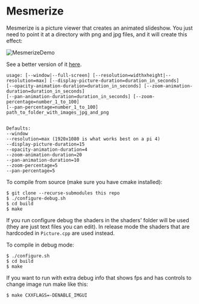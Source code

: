# Mesmerize

Mesmerize is a picture viewer that creates an animated slideshow. You just need to point it at a 
directory with png and jpg files, and it will create this effect:

![MesmerizeDemo](https://user-images.githubusercontent.com/1956584/134890521-ee86f41e-f1cd-4364-971d-5419c1c1e813.gif)

See a better version of it [here](https://www.blinkingcaret.com/wp-content/uploads/2021/09/MesmerizeDemo.mp4).

    usage: [--window|--full-screen] [--resolution=widthxheight|--resolution=max] [--display-picture-duration=duration_in_seconds]
    [--opacity-animation-duration=duration_in_seconds] [--zoom-animation-duration=duration_in_seconds]
    [--pan-animation-duration=duration_in_seconds] [--zoom-percentage=number_1_to_100]
    [--pan-percentage=number_1_to_100] path_to_folder_with_images_jpg_and_png
    
    
    Defaults:
    --window
    --resolution=max (1920x1080 is what works best on a pi 4)
    --display-picture-duration=15
    --opacity-animation-duration=4
    --zoom-animation-duration=20
    --pan-animation-duration=10
    --zoom-percentage=5
    --pan-percentage=5

To compile from source (make sure you have cmake installed):

    $ git clone --recurse-submodules this repo
    $ ./configure-debug.sh
    $ cd build
    $ make

If you run configure debug the shaders in the shaders' folder will be used (they are just text files you can edit). 
In release mode the shaders that are hardcoded in `Picture.cpp` are used instead.

To compile in debug mode:

    $ ./configure.sh
    $ cd build
    $ make

If you want to run with extra debug info that shows fps and has controls to change image run make like this:

    $ make CXXFLAGS=-DENABLE_IMGUI

